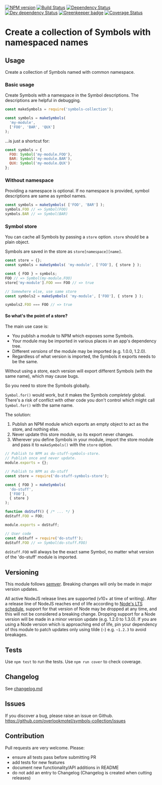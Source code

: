 [![NPM version](https://img.shields.io/npm/v/symbols-collection.svg)](https://www.npmjs.com/package/symbols-collection)
[![Build Status](https://img.shields.io/travis/overlookmotel/symbols-collection/master.svg)](http://travis-ci.org/overlookmotel/symbols-collection)
[![Dependency Status](https://img.shields.io/david/overlookmotel/symbols-collection.svg)](https://david-dm.org/overlookmotel/symbols-collection)
[![Dev dependency Status](https://img.shields.io/david/dev/overlookmotel/symbols-collection.svg)](https://david-dm.org/overlookmotel/symbols-collection)
[![Greenkeeper badge](https://badges.greenkeeper.io/overlookmotel/symbols-collection.svg)](https://greenkeeper.io/)
[![Coverage Status](https://img.shields.io/coveralls/overlookmotel/symbols-collection/master.svg)](https://coveralls.io/r/overlookmotel/symbols-collection)

# Create a collection of Symbols with namespaced names

## Usage

Create a collection of Symbols named with common namespace.

### Basic usage

Create Symbols with a namespace in the Symbol descriptions. The descriptions are helpful in debugging.

```js
const makeSymbols = require('symbols-collection');

const symbols = makeSymbols(
  'my-module',
  ['FOO', 'BAR', 'QUX']
);
```

...is just a shortcut for:

```js
const symbols = {
  FOO: Symbol('my-module.FOO'),
  BAR: Symbol('my-module.BAR'),
  QUX: Symbol('my-module.QUX')
};
```

### Without namespace

Providing a namespace is optional. If no namespace is provided, symbol descriptions are same as symbol names.

```js
const symbols = makeSymbols( ['FOO', 'BAR'] );
symbols.FOO // => Symbol(FOO)
symbols.BAR // => Symbol(BAR)
```

### Symbol store

You can cache all Symbols by passing a `store` option. `store` should be a plain object.

Symbols are saved in the store as `store[namespace][name]`.

```js
const store = {};
const symbols = makeSymbols( 'my-module', ['FOO'], { store } );

const { FOO } = symbols;
FOO // => Symbol(my-module.FOO)
store['my-module'].FOO === FOO // => true

// Somewhere else, use same store
const symbols2 = makeSymbols( 'my-module', ['FOO'], { store } );

symbols2.FOO === FOO // => true
```

#### So what's the point of a store?

The main use case is:

* You publish a module to NPM which exposes some Symbols.
* Your module may be imported in various places in an app's dependency tree.
* Different *versions* of the module may be imported (e.g. 1.0.0, 1.2.0).
* Regardless of what version is imported, the Symbols it exports needs to be the same.

Without using a store, each version will export different Symbols (with the same name), which may cause bugs.

So you need to store the Symbols globally.

`Symbol.for()` would work, but it makes the Symbols *completely* global. There's a risk of conflict with other code you don't control which might call `Symbol.for()` with the same name.

The solution:

1. Publish an NPM module which exports an empty object to act as the store, and nothing else.
2. Never update this store module, so its export never changes.
3. Wherever you define Symbols in your module, import the store module and pass it to `makeSymbols()` with the `store` option.

```js
// Publish to NPM as do-stuff-symbols-store.
// Publish once and never update.
module.exports = {};
```

```js
// Publish to NPM as do-stuff
const store = require('do-stuff-symbols-store');

const { FOO } = makeSymbols(
  'do-stuff',
  ['FOO'],
  { store }
);

function doStuff() { /* ... */ }
doStuff.FOO = FOO;

module.exports = doStuff;
```

```js
// User code
const doStuff = require('do-stuff');
doStuff.FOO // => Symbol(do-stuff.FOO)
```

`doStuff.FOO` will always be the exact same Symbol, no matter what version of the 'do-stuff' module is imported.

## Versioning

This module follows [semver](https://semver.org/). Breaking changes will only be made in major version updates.

All active NodeJS release lines are supported (v10+ at time of writing). After a release line of NodeJS reaches end of life according to [Node's LTS schedule](https://nodejs.org/en/about/releases/), support for that version of Node may be dropped at any time, and this will not be considered a breaking change. Dropping support for a Node version will be made in a minor version update (e.g. 1.2.0 to 1.3.0). If you are using a Node version which is approaching end of life, pin your dependency of this module to patch updates only using tilde (`~`) e.g. `~1.2.3` to avoid breakages.

## Tests

Use `npm test` to run the tests. Use `npm run cover` to check coverage.

## Changelog

See [changelog.md](https://github.com/overlookmotel/symbols-collection/blob/master/changelog.md)

## Issues

If you discover a bug, please raise an issue on Github. https://github.com/overlookmotel/symbols-collection/issues

## Contribution

Pull requests are very welcome. Please:

* ensure all tests pass before submitting PR
* add tests for new features
* document new functionality/API additions in README
* do not add an entry to Changelog (Changelog is created when cutting releases)
